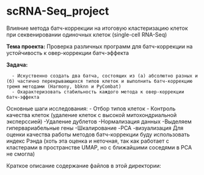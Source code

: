 # scRNA-Seq_project

Влияние метода батч-коррекции на итоговую кластеризацию клеток при секвенировании одиночных клеток (single-cell RNA-Seq)

**Тема проекта:** Проверка различных программ для батч-коррекции на устойчивость к овер-коррекции батч-эффекта

**Задача:** 

      - Искуственно создать два батча, состоящих из (а) абсолютно разных и (б) частично перекрывающихся типов клеток и выполнить батч-коррекцию тремя методами (Harmony, bbknn и PyCombat)
      - Охарактеризовать стабильность каждого метода к овер-коррекции батч-эффекта

Основные шаги исследования:
      - Отбор типов клеток
      - Контроль качества клеток (удаление клеток с высокой митохондриальной эксперссией)
      -Удаление дублетов
      -Нормализация данных
      -Выделяем гипервариабельные гены
      -Шкалирование
      -PCA
      -визуализация
Для оценки качества работы методов батч-коррекции буду использовать индекс Рэнда (хоть эта оценка и неточная, так как работает с кластерами в пространстве UMAP, но с ближайшими соседями в PCA не смогла)

Краткое описание содержание файлов в этой директории:
      
